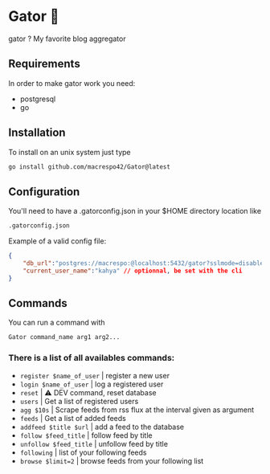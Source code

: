 # Gator 🐊 

gator ? My favorite blog aggregator

## Requirements

In order to make gator work you need:

- postgresql
- go

## Installation

To install on an unix system just type
```bash
go install github.com/macrespo42/Gator@latest
```

## Configuration

You'll need to have a .gatorconfig.json in your $HOME directory location  like
```bash
.gatorconfig.json
```

Example of a valid config file:
```json
{
    "db_url":"postgres://macrespo:@localhost:5432/gator?sslmode=disable", // mandatory
    "current_user_name":"kahya" // optionnal, be set with the cli
}
```

## Commands

You can run a command with 
```bash
Gator command_name arg1 arg2...
```

### There is a list of all availables commands:

- ``register $name_of_user`` | register a new user
- ``login $name_of_user`` | log a registered user
- ``reset`` | ⚠️  DEV command, reset database
- ``users`` | Get a list of registered users
- ``agg $10s`` | Scrape feeds from rss flux at the interval given as argument
- ``feeds`` | Get a list of added feeds
- ``addfeed $title $url`` | add a feed to the database
- ``follow $feed_title`` | follow feed by title
- ``unfollow $feed_title`` | unfollow feed by title
- ``following`` | list of your following feeds
- ``browse $limit=2`` | browse feeds from your following list
